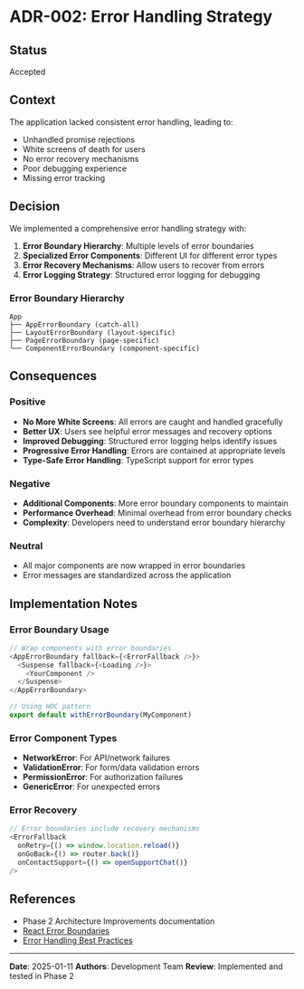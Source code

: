 # ADR-002: Error Handling Strategy

## Status
Accepted

## Context
The application lacked consistent error handling, leading to:
- Unhandled promise rejections
- White screens of death for users
- No error recovery mechanisms
- Poor debugging experience
- Missing error tracking

## Decision
We implemented a comprehensive error handling strategy with:

1. **Error Boundary Hierarchy**: Multiple levels of error boundaries
2. **Specialized Error Components**: Different UI for different error types
3. **Error Recovery Mechanisms**: Allow users to recover from errors
4. **Error Logging Strategy**: Structured error logging for debugging

### Error Boundary Hierarchy
```
App
├── AppErrorBoundary (catch-all)
├── LayoutErrorBoundary (layout-specific)
├── PageErrorBoundary (page-specific)
└── ComponentErrorBoundary (component-specific)
```

## Consequences

### Positive
- **No More White Screens**: All errors are caught and handled gracefully
- **Better UX**: Users see helpful error messages and recovery options
- **Improved Debugging**: Structured error logging helps identify issues
- **Progressive Error Handling**: Errors are contained at appropriate levels
- **Type-Safe Error Handling**: TypeScript support for error types

### Negative
- **Additional Components**: More error boundary components to maintain
- **Performance Overhead**: Minimal overhead from error boundary checks
- **Complexity**: Developers need to understand error boundary hierarchy

### Neutral
- All major components are now wrapped in error boundaries
- Error messages are standardized across the application

## Implementation Notes

### Error Boundary Usage
```typescript
// Wrap components with error boundaries
<AppErrorBoundary fallback={<ErrorFallback />}>
  <Suspense fallback={<Loading />}>
    <YourComponent />
  </Suspense>
</AppErrorBoundary>

// Using HOC pattern
export default withErrorBoundary(MyComponent)
```

### Error Component Types
- **NetworkError**: For API/network failures
- **ValidationError**: For form/data validation errors
- **PermissionError**: For authorization failures
- **GenericError**: For unexpected errors

### Error Recovery
```typescript
// Error boundaries include recovery mechanisms
<ErrorFallback 
  onRetry={() => window.location.reload()}
  onGoBack={() => router.back()}
  onContactSupport={() => openSupportChat()}
/>
```

## References
- Phase 2 Architecture Improvements documentation
- [React Error Boundaries](https://react.dev/reference/react/Component#catching-rendering-errors-with-an-error-boundary)
- [Error Handling Best Practices](https://www.patterns.dev/posts/error-handling)

---
**Date**: 2025-01-11
**Authors**: Development Team
**Review**: Implemented and tested in Phase 2